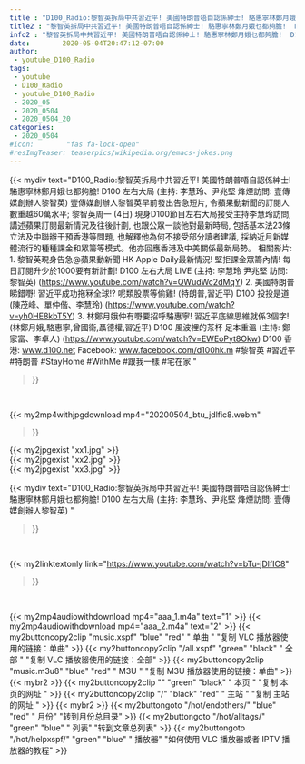 ```yaml
---
title : "D100_Radio:黎智英拆局中共習近平! 美國特朗普唔自認係紳士! 駱惠寧林鄭月娥乜都夠膽!  D100 左右大局 (主持: 李慧玲、尹兆堅 烽煙訪問: 壹傳媒創辦人黎智英) "
title2 : "黎智英拆局中共習近平! 美國特朗普唔自認係紳士! 駱惠寧林鄭月娥乜都夠膽!  D100 左右大局 (主持: 李慧玲、尹兆堅 烽煙訪問: 壹傳媒創辦人黎智英) "
info2 : "黎智英拆局中共習近平! 美國特朗普唔自認係紳士! 駱惠寧林鄭月娥乜都夠膽!  D100 左右大局 (主持: 李慧玲、尹兆堅 烽煙訪問: 壹傳媒創辦人黎智英)   壹傳媒創辦人黎智英早前發出告急短片, 令蘋果動新聞的訂閱人數重越60萬水平; 黎智英周一 (4日) 現身D100節目左右大局接受主持李慧玲訪問, 講述蘋果訂閱最新情況及往後計劃, 也跟公眾一談他對最新時局, 包括基本法23條立法及中聯辦干預香港等問題, 也解釋他為何不接受部分讀者建議, 採納近月新媒體流行的種種課金和眾籌等模式。他亦回應香港及中美關係最新局勢。  相關影片: 1. 黎智英現身告急@蘋果動新聞 HK Apple Daily最新情況! 堅拒課金眾籌內情! 每日訂閱升少於1000要有新計劃! D100 左右大局 LIVE  (主持: 李慧玲 尹兆堅 訪問: 黎智英) (https://www.youtube.com/watch?v=QWudWc2dMqY) 2. 美國特朗普睇錯嘢! 習近平成功拖冧全球!? 呢類股票等偷雞! (特朗普,習近平)  D100 投投是道 (陳茂峰、單仲偕、李慧玲) (https://www.youtube.com/watch?v=yh0HE8kbT5Y) 3. 林鄭月娥仲有嘢要招呼駱惠寧! 習近平底線思維就係3個字! (林鄭月娥,駱惠寧,曾國衞,聶德權,習近平) D100 風波裡的茶杯 足本重溫 (主持: 鄭家富、李卓人) (https://www.youtube.com/watch?v=EWEoPyt8Okw)  D100 香港: www.d100.net Facebook: www.facebook.com/d100hk.m  #黎智英 #習近平 #特朗普 #StayHome #WithMe #跟我一樣 #宅在家 "
date:        2020-05-04T20:47:12-07:00
author:
 - youtube_D100_Radio
tags:
 - youtube
 - D100_Radio
 - youtube_D100_Radio
 - 2020_05
 - 2020_0504
 - 2020_0504_20
categories:
 - 2020_0504
#icon:        "fas fa-lock-open"
#resImgTeaser: teaserpics/wikipedia.org/emacs-jokes.png
---
```


{{< mydiv text="D100_Radio:黎智英拆局中共習近平! 美國特朗普唔自認係紳士! 駱惠寧林鄭月娥乜都夠膽!  D100 左右大局 (主持: 李慧玲、尹兆堅 烽煙訪問: 壹傳媒創辦人黎智英)   壹傳媒創辦人黎智英早前發出告急短片, 令蘋果動新聞的訂閱人數重越60萬水平; 黎智英周一 (4日) 現身D100節目左右大局接受主持李慧玲訪問, 講述蘋果訂閱最新情況及往後計劃, 也跟公眾一談他對最新時局, 包括基本法23條立法及中聯辦干預香港等問題, 也解釋他為何不接受部分讀者建議, 採納近月新媒體流行的種種課金和眾籌等模式。他亦回應香港及中美關係最新局勢。  相關影片: 1. 黎智英現身告急@蘋果動新聞 HK Apple Daily最新情況! 堅拒課金眾籌內情! 每日訂閱升少於1000要有新計劃! D100 左右大局 LIVE  (主持: 李慧玲 尹兆堅 訪問: 黎智英) (https://www.youtube.com/watch?v=QWudWc2dMqY) 2. 美國特朗普睇錯嘢! 習近平成功拖冧全球!? 呢類股票等偷雞! (特朗普,習近平)  D100 投投是道 (陳茂峰、單仲偕、李慧玲) (https://www.youtube.com/watch?v=yh0HE8kbT5Y) 3. 林鄭月娥仲有嘢要招呼駱惠寧! 習近平底線思維就係3個字! (林鄭月娥,駱惠寧,曾國衞,聶德權,習近平) D100 風波裡的茶杯 足本重溫 (主持: 鄭家富、李卓人) (https://www.youtube.com/watch?v=EWEoPyt8Okw)  D100 香港: www.d100.net Facebook: www.facebook.com/d100hk.m  #黎智英 #習近平 #特朗普 #StayHome #WithMe #跟我一樣 #宅在家 "
>}}
<br>


{{< my2mp4withjpgdownload mp4="20200504_btu_jdlfic8.webm"
>}}

{{< my2jpgexist "xx1.jpg" >}}<br>
{{< my2jpgexist "xx2.jpg" >}}<br>
{{< my2jpgexist "xx3.jpg" >}}<br>



{{< mydiv text="D100_Radio:黎智英拆局中共習近平! 美國特朗普唔自認係紳士! 駱惠寧林鄭月娥乜都夠膽!  D100 左右大局 (主持: 李慧玲、尹兆堅 烽煙訪問: 壹傳媒創辦人黎智英) "
>}}
<br>

{{< my2linktextonly link="https://www.youtube.com/watch?v=bTu-jDlfIC8"
>}}


<br>

{{< my2mp4audiowithdownload mp4="aaa_1.m4a"    text="1" >}}
{{< my2mp4audiowithdownload mp4="aaa_2.m4a"    text="2" >}}
{{< my2buttoncopy2clip "music.xspf"        "blue"   "red"    " 单曲 "  "复制 VLC 播放器使用的链接：单曲" >}} {{< my2buttoncopy2clip "/all.xspf"         "green"  "black"  " 全部 "  "复制 VLC 播放器使用的链接：全部" >}} {{< my2buttoncopy2clip "music.m3u8"        "blue"   "red"    " M3U  "    "复制 M3U 播放器使用的链接：单曲" >}} {{< mybr2 >}} {{< my2buttoncopy2clip ""                  "green"  "black"  " 本页 "    "复制 本页的网址 " >}} {{< my2buttoncopy2clip "/"                 "black"  "red"    " 主站 "    "复制 主站的网址 " >}} {{< mybr2 >}} {{< my2buttongoto      "/hot/endothers/"   "blue"   "red"    " 月份"   "转到月份总目录" >}} {{< my2buttongoto      "/hot/alltags/"     "green"  "blue"   " 列表"   "转到文章总列表" >}} {{< my2buttongoto      "/hot/helpxspf/"    "green"  "blue"   " 播放器" "如何使用 VLC 播放器或者 IPTV 播放器的教程" >}} 
